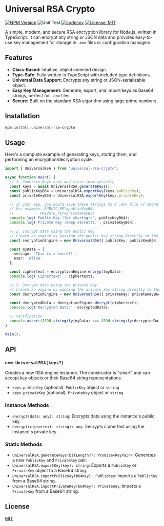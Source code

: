 # Universal RSA Crypto

[![NPM Version](https://img.shields.io/npm/v/universal-rsa-crypto.svg)](https://www.npmjs.com/package/universal-rsa-crypto)
![Unit Test](https://github.com/mrdhanz/universal-rsa-crypto/actions/workflows/node.js.yml/badge.svg)
[![codecov](https://codecov.io/gh/mrdhanz/universal-rsa-crypto/graph/badge.svg?token=1VX6757DYG)](https://codecov.io/gh/mrdhanz/universal-rsa-crypto)
[![License: MIT](https://img.shields.io/badge/License-MIT-yellow.svg)](https://github.com/mrdhanz/universal-rsa-crypto/blob/master/LICENSE)

A simple, modern, and secure RSA encryption library for Node.js, written in TypeScript. It can encrypt any string or JSON data and provides easy-to-use key management for storage in `.env` files or configuration managers.

## Features

- **Class-Based:** Intuitive, object-oriented design.
- **Type-Safe:** Fully written in TypeScript with included type definitions.
- **Universal Data Support:** Encrypts any string or JSON-serializable object.
- **Easy Key Management:** Generate, export, and import keys as Base64 strings, perfect for `.env` files.
- **Secure:** Built on the standard RSA algorithm using large prime numbers.

## Installation

```bash
npm install universal-rsa-crypto
```

## Usage

Here's a complete example of generating keys, storing them, and performing an encryption/decryption cycle.

```typescript
import { UniversalRSA } from 'universal-rsa-crypto';

async function main() {
  // 1. Generate keys once and store them securely
  const keys = await UniversalRSA.generateKeys();
  const publicKeyB64 = UniversalRSA.exportKey(keys.publicKey);
  const privateKeyB64 = UniversalRSA.exportKey(keys.privateKey);

  // In your app, you would save these strings to a .env file or secrets manager
  // For example: PUBLIC_KEY=publicKeyB64
  //            PRIVATE_KEY=privateKeyB64
  console.log('Public Key (for sharing):', publicKeyB64);
  console.log('Private Key (keep secret!):', privateKeyB64);

  // 2. Encrypt data using the public key
  // Create an engine by passing the public key string directly to the constructor
  const encryptionEngine = new UniversalRSA({ publicKey: publicKeyB64 });

  const myData = {
    message: 'This is a secret!',
    user: 'Alice'
  };

  const ciphertext = encryptionEngine.encrypt(myData);
  console.log('Ciphertext:', ciphertext);

  // 3. Decrypt data using the private key
  // Create an engine by passing the private key string directly to the constructor
  const decryptionEngine = new UniversalRSA({ privateKey: privateKeyB64 });

  const decryptedData = decryptionEngine.decrypt(ciphertext);
  console.log('Decrypted Data:', decryptedData);

  // Verification
  console.assert(JSON.stringify(myData) === JSON.stringify(decryptedData));
}

main();
```

## API

### `new UniversalRSA(keys?)`
Creates a new RSA engine instance. The constructor is "smart" and can accept key objects or their Base64 string representations.

- `keys.publicKey` (optional): `PublicKey` object or `string`
- `keys.privateKey` (optional): `PrivateKey` object or `string`

### Instance Methods

- `encrypt(data: any): string`: Encrypts data using the instance's public key.
- `decrypt(ciphertext: string): any`: Decrypts ciphertext using the instance's private key.

### Static Methods

- `UniversalRSA.generateKeys(bitLength?): Promise<KeyPair>`: Generates a new `PublicKey` and `PrivateKey` pair.
- `UniversalRSA.exportKey(key): string`: Exports a `PublicKey` or `PrivateKey` object to a Base64 string.
- `UniversalRSA.importPublicKey(b64Key): PublicKey`: Imports a `PublicKey` from a Base64 string.
- `UniversalRSA.importPrivateKey(b64Key): PrivateKey`: Imports a `PrivateKey` from a Base64 string.

## License

[MIT](LICENSE)